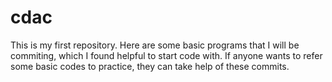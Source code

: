 # cdac
This is my first repository.
Here are some basic programs that I will be commiting, which I found helpful to start code with. 
If anyone wants to refer some basic codes to practice, they can take help of these commits.
